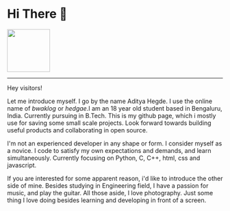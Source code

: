 # Hi There 👋

<img src="https://user-images.githubusercontent.com/91192289/229127981-f051248c-06ee-41e8-8546-e3d392e344ac.png" width="100">

---

Hey visitors!

Let me introduce myself. I go by the name Aditya Hegde. I use the online name of *bwaklog* or *hedgae*.I am an 18 year old student based in Bengaluru, India. Currently pursuing in B.Tech. This is my github page, which i mostly use for saving some small scale projects. Look forward towards building useful products and collaborating in open source. 

I'm not an experienced developer in any shape or form. I consider myself as a novice. I code to satisfy my own expectations and demands, and learn simultaneously. Currently focusing on Python, C, C++, html, css and javascript. 

If you are interested for some apparent reason, i'd like to introduce the other side of mine. Besides studying in Engineering field, I have a passion for music, and play the guitar. All those aside, I love photography. Just some thing I love doing besides learning and developing in front of a screen.
